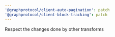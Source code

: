 ```yaml
---
'@graphprotocol/client-auto-pagination': patch
'@graphprotocol/client-block-tracking': patch
---
```


Respect the changes done by other transforms
